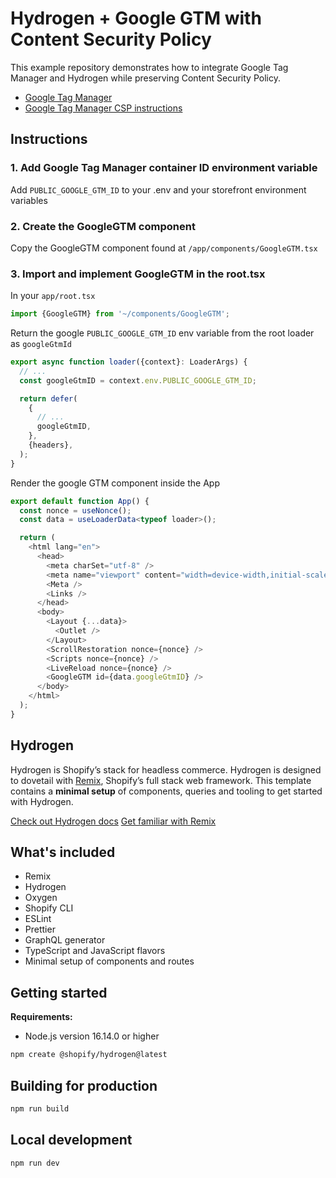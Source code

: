 # Hydrogen + Google GTM with Content Security Policy

This example repository demonstrates how to integrate Google Tag Manager and Hydrogen
while preserving Content Security Policy.

- [Google Tag Manager](https://tagmanager.google.com/)
- [Google Tag Manager CSP instructions](https://developers.google.com/tag-platform/security/guides/csp)

## Instructions

### 1. Add Google Tag Manager container ID environment variable

Add `PUBLIC_GOOGLE_GTM_ID` to your .env and your storefront environment variables

### 2. Create the GoogleGTM component

Copy the GoogleGTM component found at `/app/components/GoogleGTM.tsx`

### 3. Import and implement GoogleGTM in the root.tsx

In your `app/root.tsx`

```ts
import {GoogleGTM} from '~/components/GoogleGTM';
```

Return the google `PUBLIC_GOOGLE_GTM_ID` env variable from the root loader as `googleGtmId`

```ts
export async function loader({context}: LoaderArgs) {
  // ...
  const googleGtmID = context.env.PUBLIC_GOOGLE_GTM_ID;

  return defer(
    {
      // ...
      googleGtmID,
    },
    {headers},
  );
}
```

Render the google GTM component inside the App

```ts
export default function App() {
  const nonce = useNonce();
  const data = useLoaderData<typeof loader>();

  return (
    <html lang="en">
      <head>
        <meta charSet="utf-8" />
        <meta name="viewport" content="width=device-width,initial-scale=1" />
        <Meta />
        <Links />
      </head>
      <body>
        <Layout {...data}>
          <Outlet />
        </Layout>
        <ScrollRestoration nonce={nonce} />
        <Scripts nonce={nonce} />
        <LiveReload nonce={nonce} />
        <GoogleGTM id={data.googleGtmID} />
      </body>
    </html>
  );
}
```

## Hydrogen

Hydrogen is Shopify’s stack for headless commerce. Hydrogen is designed to dovetail with [Remix](https://remix.run/), Shopify’s full stack web framework. This template contains a **minimal setup** of components, queries and tooling to get started with Hydrogen.

[Check out Hydrogen docs](https://shopify.dev/custom-storefronts/hydrogen)
[Get familiar with Remix](https://remix.run/docs/en/v1)

## What's included

- Remix
- Hydrogen
- Oxygen
- Shopify CLI
- ESLint
- Prettier
- GraphQL generator
- TypeScript and JavaScript flavors
- Minimal setup of components and routes

## Getting started

**Requirements:**

- Node.js version 16.14.0 or higher

```bash
npm create @shopify/hydrogen@latest
```

## Building for production

```bash
npm run build
```

## Local development

```bash
npm run dev
```
